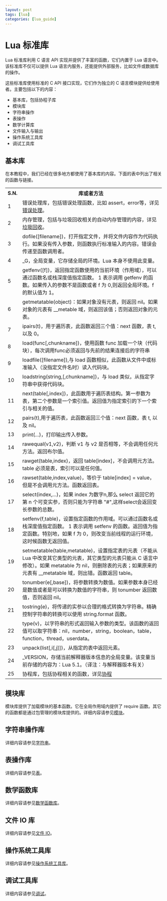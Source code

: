 ```yaml
---
layout: post
tags: [lua]
categories: [lua_guide]
---
```

# Lua 标准库  

Lua 标准库利用 C 语言 API 实现并提供了丰富的函数，它们内置于 Lua 语言中。该标准库不仅可以提供 Lua 语言内服务，还能提供外部服务，比如文件或数据库的操作。  

这些标准库使用标准的 C API 接口实现，它们作为独立的 C 语言模块提供给使用者。主要包括以下的内容：
<ul>
	<li>基本库，包括协程子库</li>
	<li>模块库</li>
	<li>字符串操作</li>
	<li>表操作</li>
	<li>数学计算库</li>
	<li>文件输入与输出</li>
	<li>操作系统工具库</li>
	<li>调试工具库</li>
</ul>

## 基本库  

在本教程中，我们已经在很多地方都使用了基本库的内容。下面的表中列出了相关的函数与链接。  

<table>
	<tr>
		<th>S.N.</th>
		<th>库或者方法</th>
	</tr>
	<tr>
		<td>1</td>
		<td>错误处理库，包括错误处理函数，比如 assert，error等，详见<a href="./error-handling.md">错误处理</a>。</td>
	</tr>
	<tr>
		<td>2</td>
		<td>内存管理，包括与垃圾回收相关的自动内存管理的内容，详见<a href="./garbage-collection.md">垃圾回收</a>。</td>
	</tr>
	<tr>
		<td>3</td>
		<td>dofile([filename])，打开指定文件，并将文件内容作为代码执行。如果没有传入参数，则函数执行标准输入的内容。错误会传递至函数调用者。</td>
	</tr>
	<tr>
		<td>4</td>
		<td>_G，全局变量，它存储全局的环境。Lua 本身不使用此变量。</td>
	</tr>
	<tr>
		<td>5</td>
		<td>getfenv([f])，返回指定函数使用的当前环境（作用域），可以通过函数名或栈深度值指定函数。 1 表示调用 getfenv 的函数。如果传入的参数不是函数或者 f 为 0,则返回全局环境。f 的默认值为 1。</td>
	</tr>
	<tr>
		<td>6</td>
		<td>getmetatable(object)：如果对象没有元表，则返回 nil。如果对象的元表有 __metable 域，则返回该值；否则返回对象的元表。</td>
	</tr>
	<tr>
		<td>7</td>
		<td>ipairs(t)，用于遍历表，此函数返回三个值：next 函数，表 t, 以及 0。</td>
	</tr>
	<tr>
		<td>8</td>
		<td>load(func[,chunkname])，使用函数 func 加载一个块（代码块），每次调用func必须返回与先前的结果连接后的字符串</td>
	</tr>
	<tr>
		<td>9</td>
		<td>loadfile([filename]),与 load 函数相似，此函数从文件中或标准输入（没指定文件名时）读入代码块。</td>
	</tr>
	<tr>
		<td>10</td>
		<td>loadstring(string,[,chunkname])，与 load 类似，从指定字符串中获得代码块。</td>
	</tr>
	<tr>
		<td>11</td>
		<td>next(table[,index])，此函数用于遍历表结构。第一参数为表，第二个参数是一个索引值。返回值为指定索引的下一个索引与相关的值。</td>
	</tr>
	<tr>
		<td>12</td>
		<td>pairs(t),用于遍历表，此函数返回三个值：next 函数，表 t, 以及 nil。</td>
	</tr>
	<tr>
		<td>13</td>
		<td>print(...)，打印输出传入参数。</td>
	</tr>
	<tr>
		<td>14</td>
		<td>rawequal(v1,v2)，判断 v1 与 v2 是否相等，不会调用任何元方法。返回布尔值。</td>
	</tr>
	<tr>
		<td>15</td>
		<td>rawget(table,index)，返回 table[index]，不会调用元方法。table 必须是表，索引可以是任何值。</td>
	</tr>
	<tr>
		<td>16</td>
		<td>rawset(table,index,value)，等价于 table[index] = value，但是不会调用元方法。函数返回表。</td>
	</tr>
	<tr>
		<td>17</td>
		<td>select(index,...)，如果 index 为数字n,那么 select 返回它的第 n 个可变实参，否则只能为字符串 "#",这样select会返回变长参数的总数。</td>
	</tr>
	<tr>
		<td>18</td>
		<td>setfenv(f,table)，设置指定函数的作用域。可以通过函数名或栈深度值指定函数。 1 表示调用 setfenv 的函数。返回值为指定函数。特别地，如果 f 为 0，则改变当前线程的运行环境，这时候函数无返回值。</td>
	</tr>
	<tr>
		<td>19</td>
		<td>setmetatable(table,metatable)，设置指定表的元表（不能从 Lua 中改变其它类型的元表，其它类型的元表只能从 C 语言中修改）。如果 metatable 为 nil，则删除表的元表；如果原来的元表有 __metatable 域，则出错。函数返回 table。 </td>
	</tr>
	<tr>
		<td>20</td>
		<td>tonumber(e[,base])，将参数转换为数值。如果参数本身已经是数值或者是可以转换为数值的字符串，则 tonumber 返回数值，否则返回 nil。</td>
	</tr>
	<tr>
		<td>21</td>
		<td>tostring(e)，将传递的实参以合理的格式转换为字符串。精确控制字符串的转换可以使用 string.format 函数。</td>
	</tr>
	<tr>
		<td>22</td>
		<td>type(v)，以字符串的形式返回输入参数的类型。该函数的返回值可以取字符串：nil，number，string，boolean，table，function，thread，userdata。</td>
	</tr>
	<tr>
		<td>23</td>
		<td>unpack(list[,i[,j]])，从指定的表中返回元素。</td>
	</tr>
	<tr>
		<td>24</td>
		<td>_VERSION，存储当前解释器版本信息的全局变量。该变量当前存储的内容为：Lua 5.1。（译注：与解释器版本有关）</td>
	</tr>
	<tr>
		<td>25</td>
		<td>协程库，包括协程相关的函数，详见<a href="./coroutines.md">协程</a></td>
	</tr>
</table>

## 模块库  

模块库提供了加载模块的基本函数。它在全局作用域内提供了 require 函数。其它的函数都是通过包管理的模块库提供的。详细内容请参见<a href="./modules.md">模块</a>。

## 字符串操作库  

详细内容请参见<a href="./strings.md">字符串</a>。

## 表操作库  

详细内容请参见<a href="./tables.md">表</a>。

## 数学函数库

详细内容请参见<a href="./math-library.md">数学函数库</a>。 

## 文件 IO 库  

详细内容请参见<a href="./file-io.md">文件 IO</a>。 

## 操作系统工具库  

详细内容请参见<a href="./operating-system-facilities.md">操作系统工具库</a>。 

## 调试工具库  

详细内容请参见<a href="./debugging.md">调试</a>。 